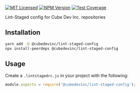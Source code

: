 [![MIT Licensed][icon-license]][link-license]
[![NPM Version][icon-npm]][link-npm]
[![Test Coverage][icon-coverage]][link-coverage]

Lint-Staged config for Cube Dev Inc. repositories

## Installation

```bash
yarn add -D @cubedevinc/lint-staged-config
npx install-peerdeps @cubedevinc/lint-staged-config
```

## Usage

Create a `.lintstagedrc.js` in your project with the following:

```js
module.exports = require('@cubedevinc/lint-staged-config');
```

[icon-license]: https://img.shields.io/github/license/cubedevinc/config.svg?longCache=true&style=flat-square
[link-license]: LICENSE
[icon-npm]: https://img.shields.io/npm/v/@cubedevinc/lint-staged-config.svg?longCache=true&style=flat-square
[link-npm]: https://www.npmjs.com/package/@cubedevinc/lint-staged-config
[icon-coverage]: https://img.shields.io/codecov/c/github/cubedevinc/config/develop.svg?longCache=true&style=flat-square
[link-coverage]: https://codecov.io/gh/cubedevinc/config

